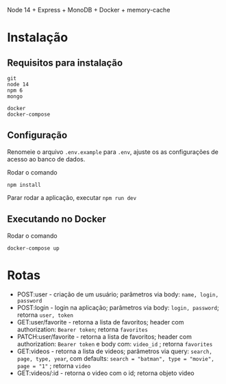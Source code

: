 Node 14 + Express + MonoDB + Docker + memory-cache

# Instalação

## Requisitos para instalação

    git
    node 14
    npm 6
    mongo

    docker
    docker-compose

## Configuração

Renomeie o arquivo `.env.example` para `.env`, ajuste os as configurações de acesso ao banco de
dados.

Rodar o comando

    npm install

Parar rodar a aplicação, executar `npm run dev`

## Executando no Docker

Rodar o comando

    docker-compose up

# Rotas

- POST:user - criação de um usuário; parâmetros via body: `name, login, password`
- POST:login - login na aplicação; parâmetros via body: `login, password`; retorna `user, token`
- GET:user/favorite - retorna a lista de favoritos; header com authorization: `Bearer token`;
  retorna `favorites`
- PATCH:user/favorite - retorna a lista de favoritos; header com authorization: `Bearer token` e
  body com: `video_id` ; retorna `favorites`
- GET:videos - retorna a lista de videos; parâmetros via query: `search, page, type, year`, com
  defaults: `search = "batman", type = "movie", page = "1"` ; retorna `video`
- GET:videos/:id - retorna o video com o id; retorna objeto video
